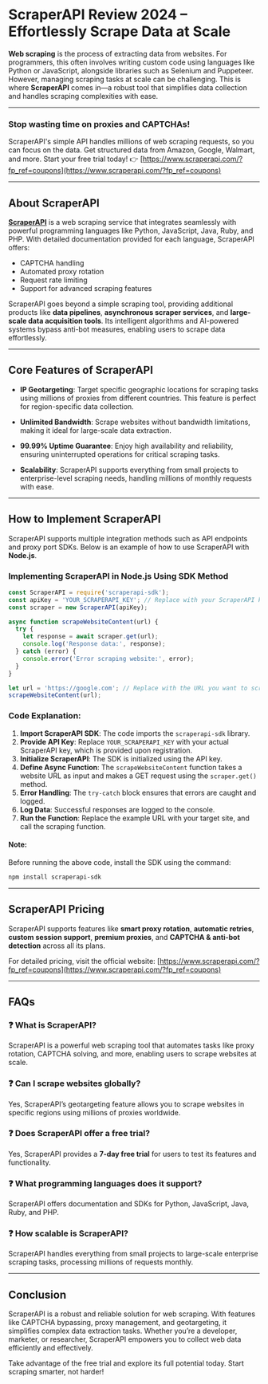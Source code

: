 
# ScraperAPI Review 2024 – Effortlessly Scrape Data at Scale

**Web scraping** is the process of extracting data from websites. For programmers, this often involves writing custom code using languages like Python or JavaScript, alongside libraries such as Selenium and Puppeteer. However, managing scraping tasks at scale can be challenging. This is where **ScraperAPI** comes in—a robust tool that simplifies data collection and handles scraping complexities with ease.

---

### Stop wasting time on proxies and CAPTCHAs!

ScraperAPI's simple API handles millions of web scraping requests, so you can focus on the data. Get structured data from Amazon, Google, Walmart, and more. Start your free trial today! 👉 [https://www.scraperapi.com/?fp_ref=coupons](https://www.scraperapi.com/?fp_ref=coupons)

---

## About ScraperAPI

**[ScraperAPI](https://www.scraperapi.com/?fp_ref=coupons)** is a web scraping service that integrates seamlessly with powerful programming languages like Python, JavaScript, Java, Ruby, and PHP. With detailed documentation provided for each language, ScraperAPI offers:

- CAPTCHA handling
- Automated proxy rotation
- Request rate limiting
- Support for advanced scraping features

ScraperAPI goes beyond a simple scraping tool, providing additional products like **data pipelines**, **asynchronous scraper services**, and **large-scale data acquisition tools**. Its intelligent algorithms and AI-powered systems bypass anti-bot measures, enabling users to scrape data effortlessly.

---

## Core Features of ScraperAPI

- **IP Geotargeting**: Target specific geographic locations for scraping tasks using millions of proxies from different countries. This feature is perfect for region-specific data collection.
  
- **Unlimited Bandwidth**: Scrape websites without bandwidth limitations, making it ideal for large-scale data extraction.

- **99.99% Uptime Guarantee**: Enjoy high availability and reliability, ensuring uninterrupted operations for critical scraping tasks.

- **Scalability**: ScraperAPI supports everything from small projects to enterprise-level scraping needs, handling millions of monthly requests with ease.

---

## How to Implement ScraperAPI

ScraperAPI supports multiple integration methods such as API endpoints and proxy port SDKs. Below is an example of how to use ScraperAPI with **Node.js**.

### Implementing ScraperAPI in Node.js Using SDK Method

```javascript
const ScraperAPI = require('scraperapi-sdk');
const apiKey = 'YOUR_SCRAPERAPI_KEY'; // Replace with your ScraperAPI key
const scraper = new ScraperAPI(apiKey);

async function scrapeWebsiteContent(url) {
  try {
    let response = await scraper.get(url);
    console.log('Response data:', response);
  } catch (error) {
    console.error('Error scraping website:', error);
  }
}

let url = 'https://google.com'; // Replace with the URL you want to scrape
scrapeWebsiteContent(url);
```

### Code Explanation:

1. **Import ScraperAPI SDK**: The code imports the `scraperapi-sdk` library.
2. **Provide API Key**: Replace `YOUR_SCRAPERAPI_KEY` with your actual ScraperAPI key, which is provided upon registration.
3. **Initialize ScraperAPI**: The SDK is initialized using the API key.
4. **Define Async Function**: The `scrapeWebsiteContent` function takes a website URL as input and makes a GET request using the `scraper.get()` method.
5. **Error Handling**: The `try-catch` block ensures that errors are caught and logged.
6. **Log Data**: Successful responses are logged to the console.
7. **Run the Function**: Replace the example URL with your target site, and call the scraping function.

#### Note:
Before running the above code, install the SDK using the command:
```bash
npm install scraperapi-sdk
```

---

## ScraperAPI Pricing

ScraperAPI supports features like **smart proxy rotation**, **automatic retries**, **custom session support**, **premium proxies**, and **CAPTCHA & anti-bot detection** across all its plans. 

For detailed pricing, visit the official website: [https://www.scraperapi.com/?fp_ref=coupons](https://www.scraperapi.com/?fp_ref=coupons)

---

## FAQs

### ❓ What is ScraperAPI?
ScraperAPI is a powerful web scraping tool that automates tasks like proxy rotation, CAPTCHA solving, and more, enabling users to scrape websites at scale.

### ❓ Can I scrape websites globally?
Yes, ScraperAPI’s geotargeting feature allows you to scrape websites in specific regions using millions of proxies worldwide.

### ❓ Does ScraperAPI offer a free trial?
Yes, ScraperAPI provides a **7-day free trial** for users to test its features and functionality.

### ❓ What programming languages does it support?
ScraperAPI offers documentation and SDKs for Python, JavaScript, Java, Ruby, and PHP.

### ❓ How scalable is ScraperAPI?
ScraperAPI handles everything from small projects to large-scale enterprise scraping tasks, processing millions of requests monthly.

---

## Conclusion

ScraperAPI is a robust and reliable solution for web scraping. With features like CAPTCHA bypassing, proxy management, and geotargeting, it simplifies complex data extraction tasks. Whether you’re a developer, marketer, or researcher, ScraperAPI empowers you to collect web data efficiently and effectively. 

Take advantage of the free trial and explore its full potential today. Start scraping smarter, not harder!
